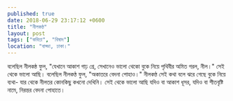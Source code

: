 ```yaml
---
published: true
date: 2018-06-29 23:17:12 +0600
title: "নীলকণ্ঠ"
layout: post
tags: ["কবিতা", "বিষাদ"]
location: "বাড্ডা, ঢাকা।"
---
```

বলেছিল নীলকন্ঠ ফুল,
"যেখানে আকাশ গাঢ় গ্রে,
সেখানেও ভালো থেকো
বুকে নিয়ে পৃথিবীর অমিত গরল, নীল।"
সেই থেকে ভালো আছি।
বলেছিল নীলকণ্ঠ ফুল,
"অকাতরে বেদনা পোহাও।"
নীলকণ্ঠ সেই কথা বলে ঝরে গেছে বুকে নিয়ে ব্যথা-
যার থেকে নীলতর কোনকিছু কখনো দেখিনি।
সেই থেকে ভালো আছি যদিও বা আকাশ ধূসর,
যদিও বা শীতবৃষ্টি নামে,
নিরন্তর বেদনা পোহাতে।

